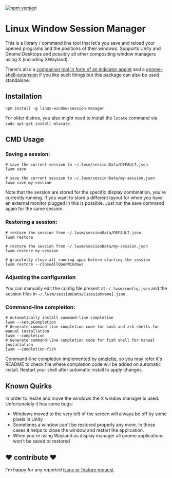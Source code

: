 [![npm version](https://badge.fury.io/js/linux-window-session-manager.svg)](https://badge.fury.io/js/linux-window-session-manager)

# Linux Window Session Manager

This is a library / command line tool that let's you save and reload your opened programs and the positions of their windows. 
Supports Unity and Gnome Desktops and possibly all other compositing window managers using X (including XWayland).
 
There's also a [companion tool in form of an indicator applet](https://github.com/johannesjo/linux-window-session-manger-indicator) and a [gnome-shell-extension](https://github.com/johannesjo/gnome-shell-extension-window-session-manager) if you like such things but this package can also be used standalone.
 
## Installation
```
npm install -g linux-window-session-manager
```

For older distros, you also might need to install the `locate` command via `sudo apt-get install mlocate`.
 
## CMD Usage

### Saving a session:
```
# save the current session to ~/.lwsm/sessionData/DEFAULT.json
lwsm save

# save the current session to ~/.lwsm/sessionData/my-session.json
lwsm save my-session   
```
Note that the session are stored for the specific display combination, you're currently running. If you want to store a different layout for when you have an external monitor plugged in this is possible. Just run the save command again for the same session. 


### Restoring a session:
```
# restore the session from ~/.lwsm/sessionData/DEFAULT.json
lwsm restore

# restore the session from ~/.lwsm/sessionData/my-session.json
lwsm restore my-session   

# gracefully close all running apps before starting the session
lwsm restore --closeAllOpenWindows
```

### Adjusting the configuration
You can manually edit the config file present at `~/.lwsm/config.json` and the session files in `~/.lwsm/sessionData/[sessionName].json`.


### Command-line completion:
```
# Automatically install command-line completion
lwsm --setupCompletion
# Generate command-line completion code for bash and zsh shells for manual installation
lwsm --completion
# Generate command-line completion code for fish shell for manual installation
lwsm --completion-fish
```
Command-line completion implemented by [omelette](https://github.com/f/omelette), so you may refer it's README to check file where completion code will be added on automatic install.
Restart your shell after automatic install to apply changes.


## Known Quirks
In order to resize and move the windows the X window manager is used. Unfortunately it has some bugs:  
* Windows moved to the very left of the screen will always be off by some pixels in Unity
* Sometimes a window can't be restored properly any more. In those cases it helps to close the window and restart the application.
* When you're using Wayland as display manager all gnome applications won't be saved or restored 

## ❤ contribute ❤
I'm happy for any reported [issue or feature request](https://github.com/johannesjo/linux-window-session-manager/issues).

